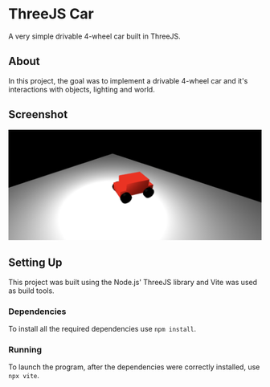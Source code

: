 # ThreeJS Car

A very simple drivable 4-wheel car built in ThreeJS.

## About

In this project, the goal was to implement a drivable 4-wheel car and it's interactions with objects, lighting and world.

## Screenshot

![alt text](img/screenshot.png)

## Setting Up

This project was built using the Node.js' ThreeJS library and Vite was used as build tools.

### Dependencies

To install all the required dependencies use `npm install`.

### Running

To launch the program, after the dependencies were correctly installed, use `npx vite`.
